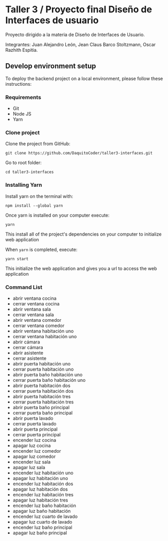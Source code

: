 # Taller 3 / Proyecto final Diseño de Interfaces de usuario
Proyecto dirigido a la materia de Diseño de Interfaces de Usuario.

Integrantes: Juan Alejandro León, Jean Claus Barco Stoltzmann, Oscar Razhith Espitia.

## Develop environment setup

To deploy the backend project on a local environment, please follow these instructions:

### Requirements

- Git
- Node JS
- Yarn
### Clone project

Clone the project from GitHub:

`git clone https://github.com/DaquitoCoder/taller3-interfaces.git`

Go to root folder:

`cd taller3-interfaces`

###  Installing Yarn

Install yarn on the terminal with:

`npm install --global yarn`

Once yarn is installed on your computer execute:

`yarn`

This install all of the project's dependencies on your computer to initialize web application

When `yarn` is completed, execute:

`yarn start`

This initialize the web application and gives you a url to access the web application

### Command List
- abrir ventana cocina
- cerrar ventana cocina
- abrir ventana sala
- cerrar ventana sala
- abrir ventana comedor
- cerrar ventana comedor
- abrir ventana habitación uno
- cerrar ventana habitación uno
- abrir cámara
- cerrar cámara
- abrir asistente
- cerrar asistente
- abrir puerta habitación uno
- cerrar puerta habitación uno
- abrir puerta baño habitación uno
- cerrar puerta baño habitación uno
- abrir puerta habitación dos
- cerrar puerta habitación dos
- abrir puerta habitación tres
- cerrar puerta habitación tres
- abrir puerta baño principal
- cerrar puerta baño principal
- abrir puerta lavado
- cerrar puerta lavado
- abrir puerta principal
- cerrar puerta principal
- encender luz cocina
- apagar luz cocina
- encender luz comedor
- apagar luz comedor
- encender luz sala
- apagar luz sala
- encender luz habitación uno
- apagar luz habitación uno
- encender luz habitación dos
- apagar luz habitación dos
- encender luz habitación tres
- apagar luz habitación tres
- encender luz baño habitación
- apagar luz baño habitación
- encender luz cuarto de lavado
- apagar luz cuarto de lavado
- encender luz baño principal
- apagar luz baño principal
